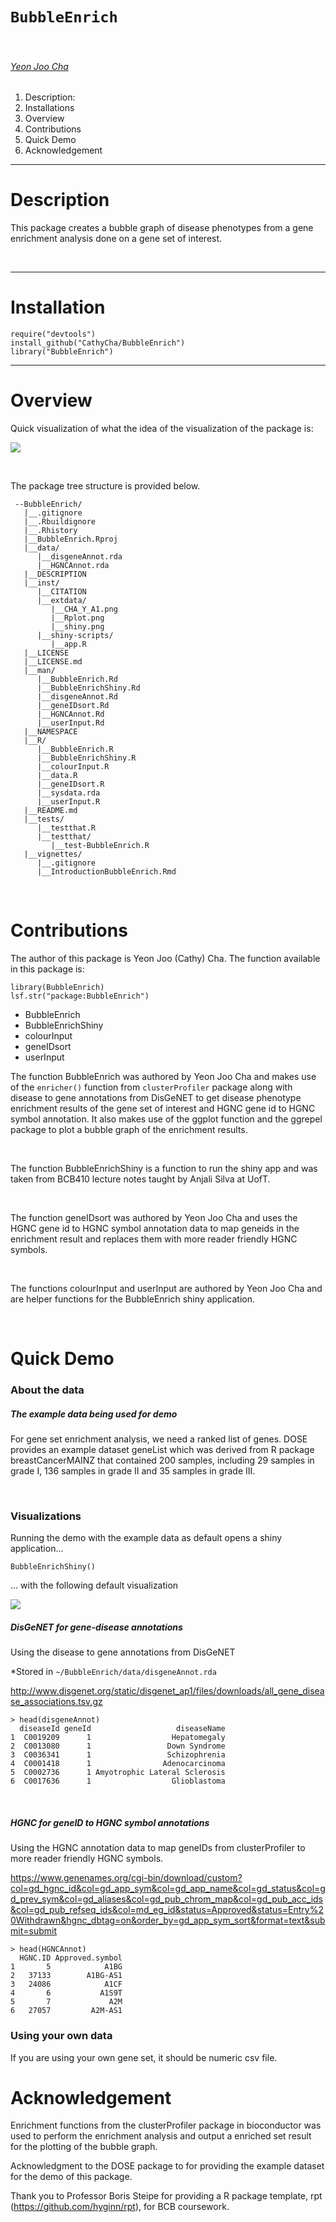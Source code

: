 # `BubbleEnrich`

&nbsp;

###### [Yeon Joo Cha](https://orcid.org/0000-0003-4609-4965)


<!-- TOCbelow -->
1. Description:<br/>
2. Installations<br/>
3. Overview<br/>
4. Contributions<br/>
5. Quick Demo<br/>
6. Acknowledgement<br/>

<!-- TOCabove -->

----


# Description

This package creates a bubble graph of disease phenotypes from a gene enrichment analysis done on a gene set of interest.

&nbsp;

----

# Installation


```{r}
require("devtools")
install_github("CathyCha/BubbleEnrich")
library("BubbleEnrich")
```

----

# Overview


Quick visualization of what the idea of the visualization of the package is: 


![](./inst/extdata/CHA_Y_A1.png) 

&nbsp;

The package tree structure is provided below.
```{r}
 --BubbleEnrich/
   |__.gitignore
   |__.Rbuildignore
   |__.Rhistory
   |__BubbleEnrich.Rproj
   |__data/
      |__disgeneAnnot.rda
      |__HGNCAnnot.rda
   |__DESCRIPTION
   |__inst/
      |__CITATION
      |__extdata/
         |__CHA_Y_A1.png
         |__Rplot.png
         |__shiny.png
      |__shiny-scripts/
         |__app.R
   |__LICENSE
   |__LICENSE.md
   |__man/
      |__BubbleEnrich.Rd
      |__BubbleEnrichShiny.Rd
      |__disgeneAnnot.Rd
      |__geneIDsort.Rd
      |__HGNCAnnot.Rd
      |__userInput.Rd
   |__NAMESPACE
   |__R/
      |__BubbleEnrich.R
      |__BubbleEnrichShiny.R
      |__colourInput.R
      |__data.R
      |__geneIDsort.R
      |__sysdata.rda
      |__userInput.R
   |__README.md
   |__tests/
      |__testthat.R
      |__testthat/
         |__test-BubbleEnrich.R
   |__vignettes/
      |__.gitignore
      |__IntroductionBubbleEnrich.Rmd
```

&nbsp;


# Contributions

The author of this package is Yeon Joo (Cathy) Cha. The function available in this package is: 

```{r}
library(BubbleEnrich)
lsf.str("package:BubbleEnrich")
```

* BubbleEnrich 
* BubbleEnrichShiny
* colourInput
* geneIDsort
* userInput


The function BubbleEnrich was authored by Yeon Joo Cha and makes use of the <code>enricher()</code> function from <code>clusterProfiler</code> package along with disease to gene annotations from DisGeNET to get disease phenotype enrichment results of the gene set of interest and HGNC gene id to HGNC symbol annotation. It also makes use of the ggplot function and the ggrepel package to plot a bubble graph of the enrichment results.

&nbsp;

The function BubbleEnrichShiny is a function to run the shiny app and was taken from BCB410 lecture notes taught by Anjali Silva at UofT. 

&nbsp;

The function geneIDsort was authored by Yeon Joo Cha and uses the HGNC gene id to HGNC symbol annotation data to map geneids in the enrichment result and replaces them with more reader friendly HGNC symbols. 

&nbsp;

The functions colourInput and userInput are authored by Yeon Joo Cha and are helper functions for the BubbleEnrich shiny application. 

&nbsp;

# Quick Demo 


### About the data

##### The example data being used for demo

For gene set enrichment analysis, we need a ranked list of genes. DOSE provides an example dataset geneList which was derived from R package breastCancerMAINZ that contained 200 samples, including 29 samples in grade I, 136 samples in grade II and 35 samples in grade III.


&nbsp;

### Visualizations 


Running the demo with the example data as default opens a shiny application...


```{r}
BubbleEnrichShiny()
```

... with the following default visualization 


![](./inst/extdata/shiny.png)


##### DisGeNET for gene-disease annotations

Using the disease to gene annotations from DisGeNET 

*Stored in <code>~/BubbleEnrich/data/disgeneAnnot.rda</code>

http://www.disgenet.org/static/disgenet_ap1/files/downloads/all_gene_disease_associations.tsv.gz


```{r}
> head(disgeneAnnot)
  diseaseId geneId                   diseaseName
1  C0019209      1                  Hepatomegaly
2  C0013080      1                 Down Syndrome
3  C0036341      1                 Schizophrenia
4  C0001418      1                Adenocarcinoma
5  C0002736      1 Amyotrophic Lateral Sclerosis
6  C0017636      1                  Glioblastoma
```

&nbsp;

##### HGNC for geneID to HGNC symbol annotations

Using the HGNC annotation data to map geneIDs from clusterProfiler to more reader friendly HGNC symbols. 

https://www.genenames.org/cgi-bin/download/custom?col=gd_hgnc_id&col=gd_app_sym&col=gd_app_name&col=gd_status&col=gd_prev_sym&col=gd_aliases&col=gd_pub_chrom_map&col=gd_pub_acc_ids&col=gd_pub_refseq_ids&col=md_eg_id&status=Approved&status=Entry%20Withdrawn&hgnc_dbtag=on&order_by=gd_app_sym_sort&format=text&submit=submit

```{r}
> head(HGNCAnnot)
  HGNC.ID Approved.symbol
1       5            A1BG
2   37133        A1BG-AS1
3   24086            A1CF
4       6           A1S9T
5       7             A2M
6   27057         A2M-AS1
```

### Using your own data 

If you are using your own gene set, it should be numeric csv file. 


# Acknowledgement

Enrichment functions from the clusterProfiler package in bioconductor was used to perform the enrichment analysis and output a enriched set result for the plotting of the bubble graph.

 
Acknowledgment to the DOSE package to for providing the example dataset for the demo of this package. 

Thank you to Professor Boris Steipe for providing a R package template, rpt (https://github.com/hyginn/rpt), for BCB coursework. 

&nbsp;

&nbsp;
<!-- END -->
